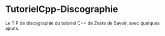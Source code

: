 # TutorielCpp-Discographie
Le T.P de discographie du tutoriel C++ de Zeste de Savoir, avec quelques ajouts.   
